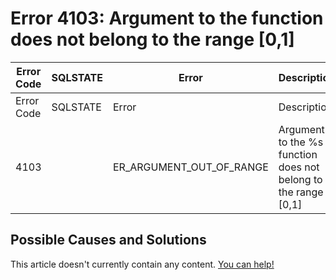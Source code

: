 
# Error 4103: Argument to the function does not belong to the range [0,1]


| Error Code | SQLSTATE | Error | Description |
| --- | --- | --- | --- |
| Error Code | SQLSTATE | Error | Description |
| 4103 |  | ER_ARGUMENT_OUT_OF_RANGE | Argument to the %s function does not belong to the range [0,1] |




## Possible Causes and Solutions


This article doesn't currently contain any content. [You can help!](/kb/en/writing-and-editing-knowledge-base-articles/)

